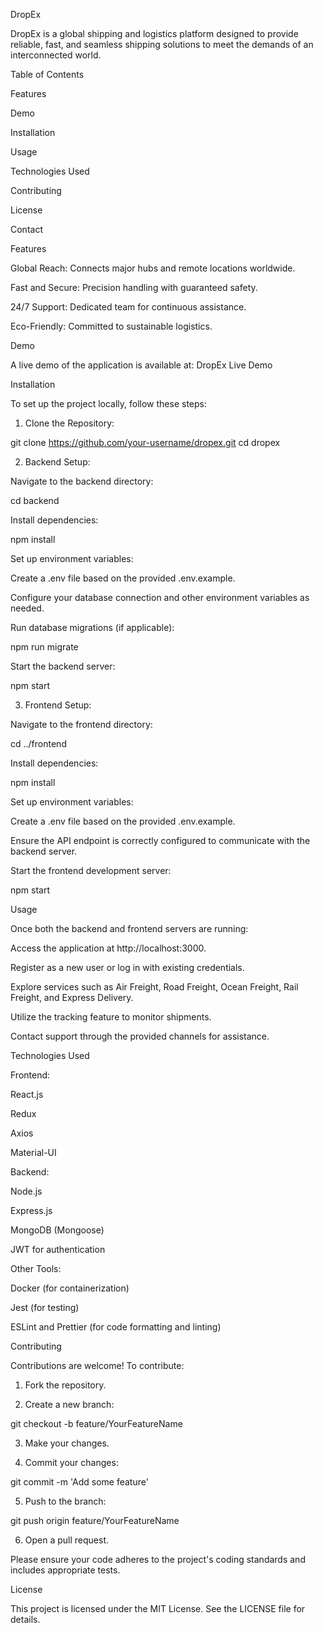 DropEx

DropEx is a global shipping and logistics platform designed to provide reliable, fast, and seamless shipping solutions to meet the demands of an interconnected world.

Table of Contents

Features

Demo

Installation

Usage

Technologies Used

Contributing

License

Contact


Features

Global Reach: Connects major hubs and remote locations worldwide.

Fast and Secure: Precision handling with guaranteed safety.

24/7 Support: Dedicated team for continuous assistance.

Eco-Friendly: Committed to sustainable logistics.


Demo

A live demo of the application is available at: DropEx Live Demo

Installation

To set up the project locally, follow these steps:

1. Clone the Repository:

git clone https://github.com/your-username/dropex.git
cd dropex


2. Backend Setup:

Navigate to the backend directory:

cd backend

Install dependencies:

npm install

Set up environment variables:

Create a .env file based on the provided .env.example.

Configure your database connection and other environment variables as needed.


Run database migrations (if applicable):

npm run migrate

Start the backend server:

npm start



3. Frontend Setup:

Navigate to the frontend directory:

cd ../frontend

Install dependencies:

npm install

Set up environment variables:

Create a .env file based on the provided .env.example.

Ensure the API endpoint is correctly configured to communicate with the backend server.


Start the frontend development server:

npm start




Usage

Once both the backend and frontend servers are running:

Access the application at http://localhost:3000.

Register as a new user or log in with existing credentials.

Explore services such as Air Freight, Road Freight, Ocean Freight, Rail Freight, and Express Delivery.

Utilize the tracking feature to monitor shipments.

Contact support through the provided channels for assistance.


Technologies Used

Frontend:

React.js

Redux

Axios

Material-UI


Backend:

Node.js

Express.js

MongoDB (Mongoose)

JWT for authentication


Other Tools:

Docker (for containerization)

Jest (for testing)

ESLint and Prettier (for code formatting and linting)



Contributing

Contributions are welcome! To contribute:

1. Fork the repository.


2. Create a new branch:

git checkout -b feature/YourFeatureName


3. Make your changes.


4. Commit your changes:

git commit -m 'Add some feature'


5. Push to the branch:

git push origin feature/YourFeatureName


6. Open a pull request.



Please ensure your code adheres to the project's coding standards and includes appropriate tests.

License

This project is licensed under the MIT License. See the LICENSE file for details.
